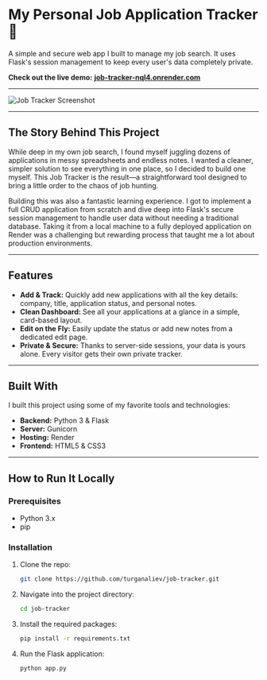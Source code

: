 # My Personal Job Application Tracker 📝

A simple and secure web app I built to manage my job search. It uses Flask's session management to keep every user's data completely private.

**Check out the live demo:** [**job-tracker-nql4.onrender.com**](https://job-tracker-nql4.onrender.com)

---

![Job Tracker Screenshot]()

---
## The Story Behind This Project

While deep in my own job search, I found myself juggling dozens of applications in messy spreadsheets and endless notes. I wanted a cleaner, simpler solution to see everything in one place, so I decided to build one myself. This Job Tracker is the result—a straightforward tool designed to bring a little order to the chaos of job hunting.

Building this was also a fantastic learning experience. I got to implement a full CRUD application from scratch and dive deep into Flask's secure session management to handle user data without needing a traditional database. Taking it from a local machine to a fully deployed application on Render was a challenging but rewarding process that taught me a lot about production environments.

---
## Features

* **Add & Track:** Quickly add new applications with all the key details: company, title, application status, and personal notes.
* **Clean Dashboard:** See all your applications at a glance in a simple, card-based layout.
* **Edit on the Fly:** Easily update the status or add new notes from a dedicated edit page.
* **Private & Secure:** Thanks to server-side sessions, your data is yours alone. Every visitor gets their own private tracker.

---
## Built With

I built this project using some of my favorite tools and technologies:

* **Backend:** Python 3 & Flask
* **Server:** Gunicorn
* **Hosting:** Render
* **Frontend:** HTML5 & CSS3

---
## How to Run It Locally

### Prerequisites
* Python 3.x
* pip

### Installation

1.  Clone the repo:
    ```sh
    git clone https://github.com/turganaliev/job-tracker.git
    ```
2.  Navigate into the project directory:
    ```sh
    cd job-tracker
    ```
3.  Install the required packages:
    ```sh
    pip install -r requirements.txt
    ```
4.  Run the Flask application:
    ```sh
    python app.py
    ```
